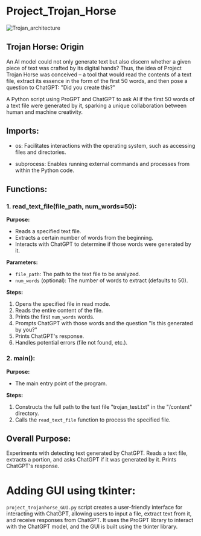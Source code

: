 # Project_Trojan_Horse

![Trojan_architecture](https://github.com/hbuddana/Project_Trojan_Horse/assets/65592890/7054e51c-2fa5-4b41-864d-b83d4544a867)

## Trojan Horse:  Origin
An AI model could not only generate text but also discern whether a given piece of text was crafted by its digital hands? Thus, the idea of Project Trojan Horse was conceived – a tool that would read the contents of a text file, extract its essence in the form of the first 50 words, and then pose a question to ChatGPT: "Did you create this?"

A Python script using ProGPT and ChatGPT to ask AI if the first 50 words of a text file were generated by it, sparking a unique collaboration between human and machine creativity.

## Imports:

- os: Facilitates interactions with the operating system, such as accessing files and directories.

- subprocess: Enables running external commands and processes from within the Python code.
## Functions:

### 1. read_text_file(file_path, num_words=50):

**Purpose:**
- Reads a specified text file.
- Extracts a certain number of words from the beginning.
- Interacts with ChatGPT to determine if those words were generated by it.

**Parameters:**
- `file_path`: The path to the text file to be analyzed.
- `num_words` (optional): The number of words to extract (defaults to 50).

**Steps:**
1. Opens the specified file in read mode.
2. Reads the entire content of the file.
3. Prints the first `num_words` words.
4. Prompts ChatGPT with those words and the question "Is this generated by you?"
5. Prints ChatGPT's response.
6. Handles potential errors (file not found, etc.).

### 2. main():

**Purpose:** 
- The main entry point of the program.

**Steps:**
1. Constructs the full path to the text file "trojan_test.txt" in the "/content" directory.
2. Calls the `read_text_file` function to process the specified file.

## Overall Purpose:

Experiments with detecting text generated by ChatGPT.
Reads a text file, extracts a portion, and asks ChatGPT if it was generated by it.
Prints ChatGPT's response.

# Adding GUI using tkinter:
``` project_trojanhorse_GUI.py ``` script creates a user-friendly interface for interacting with ChatGPT, allowing users to input a file, extract text from it, and receive responses from ChatGPT. It uses the ProGPT library to interact with the ChatGPT model, and the GUI is built using the tkinter library.
